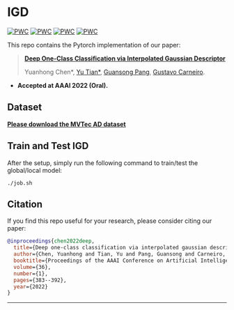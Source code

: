 # IGD
[![PWC](https://img.shields.io/endpoint.svg?url=https://paperswithcode.com/badge/unsupervised-anomaly-detection-and/anomaly-detection-on-mnist)](https://paperswithcode.com/sota/anomaly-detection-on-mnist?p=unsupervised-anomaly-detection-and)
[![PWC](https://img.shields.io/endpoint.svg?url=https://paperswithcode.com/badge/unsupervised-anomaly-detection-and/anomaly-detection-on-fashion-mnist)](https://paperswithcode.com/sota/anomaly-detection-on-fashion-mnist?p=unsupervised-anomaly-detection-and)
[![PWC](https://img.shields.io/endpoint.svg?url=https://paperswithcode.com/badge/unsupervised-anomaly-detection-and/anomaly-detection-on-one-class-cifar-10)](https://paperswithcode.com/sota/anomaly-detection-on-one-class-cifar-10?p=unsupervised-anomaly-detection-and)
[![PWC](https://img.shields.io/endpoint.svg?url=https://paperswithcode.com/badge/unsupervised-anomaly-detection-and/anomaly-detection-on-mvtec-ad)](https://paperswithcode.com/sota/anomaly-detection-on-mvtec-ad?p=unsupervised-anomaly-detection-and)

This repo contains the Pytorch implementation of our paper:
> [**Deep One-Class Classification via Interpolated Gaussian Descriptor**](https://arxiv.org/pdf/2101.10043.pdf)
>
> Yuanhong Chen*, [Yu Tian*](https://yutianyt.com/), [Guansong Pang](https://sites.google.com/site/gspangsite/home?authuser=0), [Gustavo Carneiro](https://cs.adelaide.edu.au/~carneiro/).

- **Accepted at AAAI 2022 (Oral).**  

## Dataset

[**Please download the MVTec AD dataset**](https://www.mvtec.com/company/research/datasets/mvtec-ad)

## Train and Test IGD 
After the setup, simply run the following command to train/test the global/local model: 
```shell
./job.sh
```


## Citation

If you find this repo useful for your research, please consider citing our paper:

```bibtex
@inproceedings{chen2022deep,
  title={Deep one-class classification via interpolated gaussian descriptor},
  author={Chen, Yuanhong and Tian, Yu and Pang, Guansong and Carneiro, Gustavo},
  booktitle={Proceedings of the AAAI Conference on Artificial Intelligence},
  volume={36},
  number={1},
  pages={383--392},
  year={2022}
}
```
---
